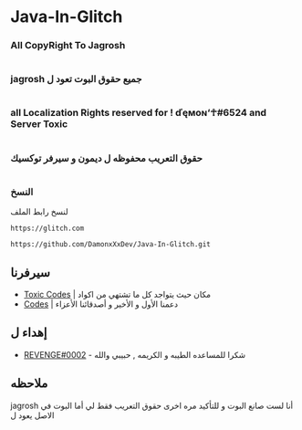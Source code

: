 # Java-In-Glitch

### All CopyRight To Jagrosh
#
### jagrosh جميع حقوق البوت تعود ل 
#
### all Localization Rights reserved for ! ďęмoɴ‘☥#6524 and Server Toxic
#
### حقوق التعريب محفوظه ل ديمون و سيرفر توكسيك
#
### النسخ

لنسخ رابط الملف


```
https://glitch.com
```

```
https://github.com/DamonxXxDev/Java-In-Glitch.git
```

## سيرفرنا

* [Toxic Codes](https://discord.gg/QmqsvCM) | مكان حيث يتواجد  كل ما تشتهي من اكواد 
* [Codes](https://discord.gg/Gqg4zg) | دعمنا الأول و الأخير و أصدقائنا الأعزاء

## إهداء ل 

* [REVENGE#0002]() - شكرا للمساعده الطيبه و الكريمه , حبيبي والله 

## ملاحظه

jagrosh أنا لست صانع البوت و للتأكيد مره اخرى حقوق التعريب فقط لي أما البوت في الاصل يعود ل 
